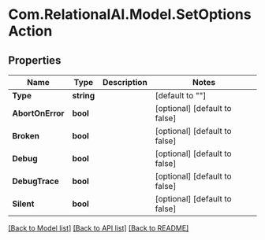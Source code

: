 
# Com.RelationalAI.Model.SetOptionsAction

## Properties

Name | Type | Description | Notes
------------ | ------------- | ------------- | -------------
**Type** | **string** |  | [default to ""]
**AbortOnError** | **bool** |  | [optional] [default to false]
**Broken** | **bool** |  | [optional] [default to false]
**Debug** | **bool** |  | [optional] [default to false]
**DebugTrace** | **bool** |  | [optional] [default to false]
**Silent** | **bool** |  | [optional] [default to false]

[[Back to Model list]](../README.md#documentation-for-models)
[[Back to API list]](../README.md#documentation-for-api-endpoints)
[[Back to README]](../README.md)

